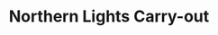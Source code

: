 ---
title: "Northern Lights Carry-out"
url: /columbus/northern-lights-carry-out/
shop: Spirituosen
---